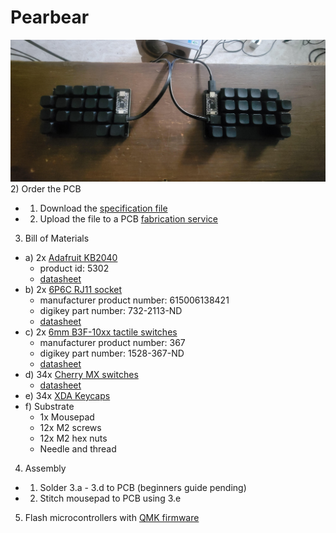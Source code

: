 # Pearbear
![pearbears](pics/pearbearmxblack.jpg)
2) Order the PCB
  * 1) Download the [specification file](mx/production/pearbear_mx.zip)
  * 2) Upload the file to a PCB [fabrication service](https://jlcpcb.com/)
3) Bill of Materials
  * a) 2x [Adafruit KB2040](https://www.adafruit.com/product/5302#tutorials)
    * product id: 5302
    * [datasheet](datasheets/Adafruit_KB2040_Pinout.pdf)
  * b) 2x [6P6C RJ11 socket](https://www.digikey.com/en/products/detail/w%C3%BCrth-elektronik/615006138421/2060609) 
    * manufacturer product number: 615006138421
    * digikey part number: 732-2113-ND
    * [datasheet](datasheets/WR-MJ.pdf)
  * c) 2x [6mm B3F-10xx tactile switches](https://www.digikey.com/en/products/detail/adafruit-industries-llc/367/10669771)
    * manufacturer product number: 367
    * digikey part number: 1528-367-ND
    * [datasheet](datasheets/B3F-1000-Omron.pdf)
  * d) 34x [Cherry MX switches](https://mechanicalkeyboards.com/products/cherry-mx2a-silent-red-45g-linear)
    * [datasheet](datasheets/Cherry_MX.pdf)
  * e) 34x [XDA Keycaps](https://ymdkey.com/products/xda-1u-new-keycapsblank-pbt-1-55mm)
  * f) Substrate
    * 1x Mousepad
    * 12x M2 screws
    * 12x M2 hex nuts
    * Needle and thread  
4) Assembly
  * 1) Solder 3.a - 3.d to PCB (beginners guide pending)
  * 2) Stitch mousepad to PCB using 3.e
5) Flash microcontrollers with [QMK firmware](pbqmk)
